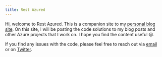 ```yaml
---
title: Rest Azured
---
```


Hi, welcome to Rest Azured. This is a companion site to my [personal blog site](https://thwanisithole.co.za). On this site, I will be posting the code solutions to my blog posts and other Azure projects that I work on. I hope you find the content useful 😃.

If you find any issues with the code, please feel free to reach out via [email](thulaniinnocent47@gmail.com) or on [Twitter](https://twitter.com/thwani_sithole).